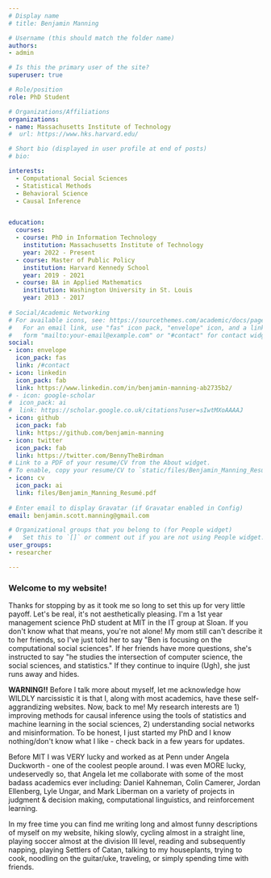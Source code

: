 ```yaml
---
# Display name
# title: Benjamin Manning

# Username (this should match the folder name)
authors: 
- admin

# Is this the primary user of the site?
superuser: true

# Role/position
role: PhD Student

# Organizations/Affiliations
organizations:
- name: Massachusetts Institute of Technology
#  url: https://www.hks.harvard.edu/

# Short bio (displayed in user profile at end of posts)
# bio: 

interests:
  - Computational Social Sciences
  - Statistical Methods
  - Behavioral Science
  - Causal Inference


education:
  courses:
  - course: PhD in Information Technology
    institution: Massachusetts Institute of Technology
    year: 2022 - Present
  - course: Master of Public Policy
    institution: Harvard Kennedy School
    year: 2019 - 2021
  - course: BA in Applied Mathematics
    institution: Washington University in St. Louis
    year: 2013 - 2017
    
# Social/Academic Networking
# For available icons, see: https://sourcethemes.com/academic/docs/page-builder/#icons
#   For an email link, use "fas" icon pack, "envelope" icon, and a link in the
#   form "mailto:your-email@example.com" or "#contact" for contact widget.
social:
- icon: envelope
  icon_pack: fas
  link: /#contact
- icon: linkedin
  icon_pack: fab
  link: https://www.linkedin.com/in/benjamin-manning-ab2735b2/
# - icon: google-scholar
#  icon_pack: ai
#  link: https://scholar.google.co.uk/citations?user=sIwtMXoAAAAJ
- icon: github
  icon_pack: fab
  link: https://github.com/benjamin-manning
- icon: twitter
  icon_pack: fab
  link: https://twitter.com/BennyTheBirdman
# Link to a PDF of your resume/CV from the About widget.
# To enable, copy your resume/CV to `static/files/Benjamin_Manning_Resumé.pdf` and uncomment the lines below.
- icon: cv
  icon_pack: ai
  link: files/Benjamin_Manning_Resumé.pdf
  
# Enter email to display Gravatar (if Gravatar enabled in Config)
email: benjamin.scott.manning@gmail.com

# Organizational groups that you belong to (for People widget)
#   Set this to `[]` or comment out if you are not using People widget.
user_groups:
- researcher

---
```

### **Welcome to my website!**

Thanks for stopping by as it took me so long to set this up for very little payoff. Let's be real, it's not aesthetically pleasing. I'm a 1st year management science PhD student at MIT in the IT group at Sloan. If you don't know what that means, you're not alone! My mom still can't describe it to her friends, so I've just told her to say "Ben is focusing on the computational social sciences". If her friends have more questions, she's instructed to say "he studies the intersection of computer science, the social sciences, and statistics." If they continue to inquire (Ugh), she just runs away and hides.

**WARNING!!** Before I talk more about myself, let me acknowledge how WILDLY narcissistic it is that I, along with most academics, have these self-aggrandizing websites. Now, back to me! My research interests are 1) improving methods for causal inference using the tools of statistics and machine learning in the social sciences, 2) understanding social networks and misinformation. To be honest, I just started my PhD and I know nothing/don't know what I like - check back in a few years for updates.

Before MIT I was VERY lucky and worked as at Penn under Angela Duckworth - one of the coolest people around. I was even MORE lucky, undeservedly so, that Angela let me collaborate with some of the most badass academics ever including: Daniel Kahneman, Colin Camerer, Jordan Ellenberg, Lyle Ungar, and Mark Liberman on a variety of projects in judgment & decision making, computational linguistics, and reinforcement learning. 

In my free time you can find me writing long and almost funny descriptions of myself on my website, hiking slowly, cycling almost in a straight line, playing soccer almost at the division III level, reading and subsequently napping, playing Settlers of Catan, talking to my houseplants, trying to cook, noodling on the guitar/uke, traveling, or simply spending time with friends.
